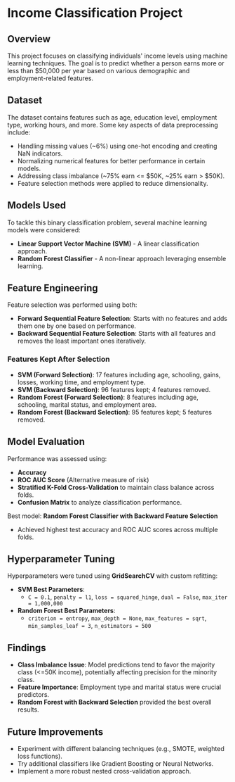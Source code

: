 # Income Classification Project

## Overview
This project focuses on classifying individuals' income levels using machine learning techniques. The goal is to predict whether a person earns more or less than $50,000 per year based on various demographic and employment-related features.

## Dataset
The dataset contains features such as age, education level, employment type, working hours, and more. Some key aspects of data preprocessing include:
- Handling missing values (~6%) using one-hot encoding and creating NaN indicators.
- Normalizing numerical features for better performance in certain models.
- Addressing class imbalance (~75% earn <= $50K, ~25% earn > $50K).
- Feature selection methods were applied to reduce dimensionality.

## Models Used
To tackle this binary classification problem, several machine learning models were considered:
- **Linear Support Vector Machine (SVM)** - A linear classification approach.
- **Random Forest Classifier** - A non-linear approach leveraging ensemble learning.

## Feature Engineering
Feature selection was performed using both:
- **Forward Sequential Feature Selection**: Starts with no features and adds them one by one based on performance.
- **Backward Sequential Feature Selection**: Starts with all features and removes the least important ones iteratively.

### Features Kept After Selection
- **SVM (Forward Selection)**: 17 features including age, schooling, gains, losses, working time, and employment type.
- **SVM (Backward Selection)**: 96 features kept; 4 features removed.
- **Random Forest (Forward Selection)**: 8 features including age, schooling, marital status, and employment area.
- **Random Forest (Backward Selection)**: 95 features kept; 5 features removed.

## Model Evaluation
Performance was assessed using:
- **Accuracy**
- **ROC AUC Score** (Alternative measure of risk)
- **Stratified K-Fold Cross-Validation** to maintain class balance across folds.
- **Confusion Matrix** to analyze classification performance.

Best model: **Random Forest Classifier with Backward Feature Selection**
- Achieved highest test accuracy and ROC AUC scores across multiple folds.

## Hyperparameter Tuning
Hyperparameters were tuned using **GridSearchCV** with custom refitting:
- **SVM Best Parameters**: 
  - `C = 0.1`, `penalty = l1`, `loss = squared_hinge`, `dual = False`, `max_iter = 1,000,000`
- **Random Forest Best Parameters**:
  - `criterion = entropy`, `max_depth = None`, `max_features = sqrt`, `min_samples_leaf = 3`, `n_estimators = 500`

## Findings
- **Class Imbalance Issue**: Model predictions tend to favor the majority class (<=50K income), potentially affecting precision for the minority class.
- **Feature Importance**: Employment type and marital status were crucial predictors.
- **Random Forest with Backward Selection** provided the best overall results.

## Future Improvements
- Experiment with different balancing techniques (e.g., SMOTE, weighted loss functions).
- Try additional classifiers like Gradient Boosting or Neural Networks.
- Implement a more robust nested cross-validation approach.
